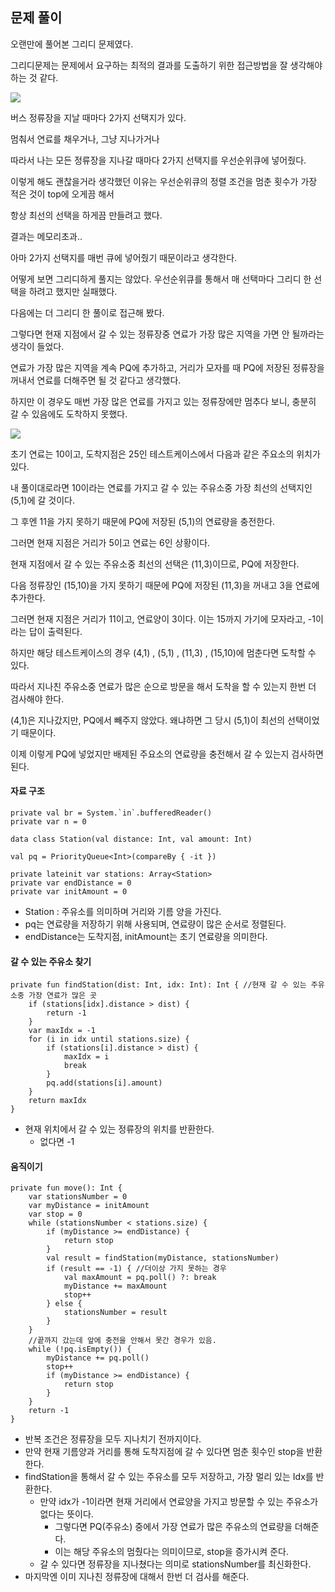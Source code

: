 ## 문제 풀이

오랜만에 풀어본 그리디 문제였다.

그리디문제는 문제에서 요구하는 최적의 결과를 도출하기 위한 접근방법을 잘 생각해야 하는 것 같다.

![](https://blog.kakaocdn.net/dn/bTLIPy/btsFYrjuRtf/YiPyzKPI8cXO3HikkMR1Ak/img.png)

버스 정류장을 지날 때마다 2가지 선택지가 있다.

멈춰서 연료를 채우거나, 그냥 지나가거나

따라서 나는 모든 정류장을 지나갈 때마다 2가지 선택지를 우선순위큐에 넣어줬다.

이렇게 해도 괜찮을거라 생각했던 이유는 우선순위큐의 정렬 조건을 멈춘 횟수가 가장 적은 것이 top에 오게끔 해서

항상 최선의 선택을 하게끔 만들려고 했다.

결과는 메모리초과..

아마 2가지 선택지를 매번 큐에 넣어줬기 때문이라고 생각한다.

어떻게 보면 그리디하게 풀지는 않았다. 우선순위큐를 통해서 매 선택마다 그리디 한 선택을 하려고 했지만 실패했다.

다음에는 더 그리디 한 풀이로 접근해 봤다.

그렇다면 현재 지점에서 갈 수 있는 정류장중 연료가 가장 많은 지역을 가면 안 될까라는 생각이 들었다.

연료가 가장 많은 지역을 계속 PQ에 추가하고, 거리가 모자를 때 PQ에 저장된 정류장을 꺼내서 연료를 더해주면 될 것 같다고 생각했다.

하지만 이 경우도 매번 가장 많은 연료를 가지고 있는 정류장에만 멈추다 보니, 충분히 갈 수 있음에도 도착하지 못했다.

![](https://blog.kakaocdn.net/dn/cTVCC6/btsF0E9tMf0/KA9m610gZm8KCfLQLUg941/img.png)

초기 연료는 10이고, 도착지점은 25인 테스트케이스에서 다음과 같은 주요소의 위치가 있다.

내 풀이대로라면 10이라는 연료를 가지고 갈 수 있는 주유소중 가장 최선의 선택지인 (5,1)에 갈 것이다.

그 후엔 11을 가지 못하기 때문에 PQ에 저장된 (5,1)의 연료량을 충전한다.

그러면 현재 지점은 거리가 5이고 연료는 6인 상황이다.

현재 지점에서 갈 수 있는 주유소중 최선의 선택은 (11,3)이므로, PQ에 저장한다.

다음 정류장인 (15,10)을 가지 못하기 때문에 PQ에 저장된 (11,3)을 꺼내고 3을 연료에 추가한다.

그러면 현재 지점은 거리가 11이고, 연료양이 3이다. 이는 15까지 가기에 모자라고, -1이라는 답이 출력된다.

하지만 해당 테스트케이스의 경우 (4,1) , (5,1) , (11,3) , (15,10)에 멈춘다면 도착할 수 있다.

따라서 지나친 주유소중 연료가 많은 순으로 방문을 해서 도착을 할 수 있는지 한번 더 검사해야 한다.

(4,1)은 지나갔지만, PQ에서 빼주지 않았다. 왜냐하면 그 당시 (5,1)이 최선의 선택이었기 때문이다.

이제 이렇게 PQ에 넣었지만 배제된 주요소의 연료량을 충전해서 갈 수 있는지 검사하면 된다.

#### 자료 구조

```
private val br = System.`in`.bufferedReader()
private var n = 0

data class Station(val distance: Int, val amount: Int)

val pq = PriorityQueue<Int>(compareBy { -it })

private lateinit var stations: Array<Station>
private var endDistance = 0
private var initAmount = 0
```

-   Station : 주유소를 의미하며 거리와 기름 양을 가진다.
-   pq는 연료량을 저장하기 위해 사용되며, 연료량이 많은 순서로 정렬된다.
-   endDistance는 도착지점, initAmount는 초기 연료량을 의미한다.

#### 갈 수 있는 주유소 찾기

```
private fun findStation(dist: Int, idx: Int): Int { //현재 갈 수 있는 주유소중 가장 연료가 많은 곳
    if (stations[idx].distance > dist) {
        return -1
    }
    var maxIdx = -1
    for (i in idx until stations.size) {
        if (stations[i].distance > dist) {
            maxIdx = i
            break
        }
        pq.add(stations[i].amount)
    }
    return maxIdx
}
```

-   현재 위치에서 갈 수 있는 정류장의 위치를 반환한다.
    -   없다면 -1

#### 움직이기

```
private fun move(): Int {
    var stationsNumber = 0
    var myDistance = initAmount
    var stop = 0
    while (stationsNumber < stations.size) {
        if (myDistance >= endDistance) {
            return stop
        }
        val result = findStation(myDistance, stationsNumber)
        if (result == -1) { //더이상 가지 못하는 경우
            val maxAmount = pq.poll() ?: break
            myDistance += maxAmount
            stop++
        } else {
            stationsNumber = result
        }
    }
    //끝까지 갔는데 앞에 충전을 안해서 못간 경우가 있음.
    while (!pq.isEmpty()) {
        myDistance += pq.poll()
        stop++
        if (myDistance >= endDistance) {
            return stop
        }
    }
    return -1
}
```

-   반복 조건은 정류장을 모두 지나치기 전까지이다.
-   만약 현재 기름양과 거리를 통해 도착지점에 갈 수 있다면 멈춘 횟수인 stop을 반환한다.
-   findStation을 통해서 갈 수 있는 주유소를 모두 저장하고, 가장 멀리 있는 Idx를 반환한다.
    -   만약 idx가 -1이라면 현재 거리에서 연료양을 가지고 방문할 수 있는 주유소가 없다는 뜻이다.
        -   그렇다면 PQ(주유소) 중에서 가장 연료가 많은 주유소의 연료량을 더해준다.
        -   이는 해당 주유소의 멈췄다는 의미이므로, stop을 증가시켜 준다.
    -   갈 수 있다면 정류장을 지나쳤다는 의미로 stationsNumber를 최신화한다.
-   마지막엔 이미 지나친 정류장에 대해서 한번 더 검사를 해준다.